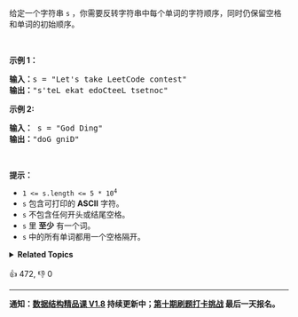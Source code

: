 <p>给定一个字符串<meta charset="UTF-8" />&nbsp;<code>s</code>&nbsp;，你需要反转字符串中每个单词的字符顺序，同时仍保留空格和单词的初始顺序。</p>

<p>&nbsp;</p>

<p><strong>示例 1：</strong></p>

<pre>
<strong>输入：</strong>s = "Let's take LeetCode contest"
<strong>输出：</strong>"s'teL ekat edoCteeL tsetnoc"
</pre>

<p><strong>示例 2:</strong></p>

<pre>
<strong>输入：</strong> s = "God Ding"
<strong>输出：</strong>"doG gniD"
</pre>

<p>&nbsp;</p>

<p><strong><strong><strong><strong>提示：</strong></strong></strong></strong></p>

<ul>
	<li><code>1 &lt;= s.length &lt;= 5 * 10<sup>4</sup></code></li>
	<li><meta charset="UTF-8" /><code>s</code>&nbsp;包含可打印的 <strong>ASCII</strong> 字符。</li>
	<li><meta charset="UTF-8" /><code>s</code>&nbsp;不包含任何开头或结尾空格。</li>
	<li><meta charset="UTF-8" /><code>s</code>&nbsp;里 <strong>至少</strong> 有一个词。</li>
	<li><meta charset="UTF-8" /><code>s</code>&nbsp;中的所有单词都用一个空格隔开。</li>
</ul>
<details><summary><strong>Related Topics</strong></summary>双指针 | 字符串</details><br>

<div>👍 472, 👎 0</div>

<div id="labuladong"><hr>

**通知：[数据结构精品课 V1.8](https://aep.h5.xeknow.com/s/1XJHEO) 持续更新中；[第十期刷题打卡挑战](https://mp.weixin.qq.com/s/eUG2OOzY3k_ZTz-CFvtv5Q) 最后一天报名。**

</div>



